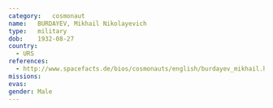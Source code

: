 ```yaml
---
category:	cosmonaut
name:	BURDAYEV, Mikhail Nikolayevich
type:	military
dob:	1932-08-27
country:
  - URS
references:
  - http://www.spacefacts.de/bios/cosmonauts/english/burdayev_mikhail.htm
missions:
evas:
gender:	Male
---
```

